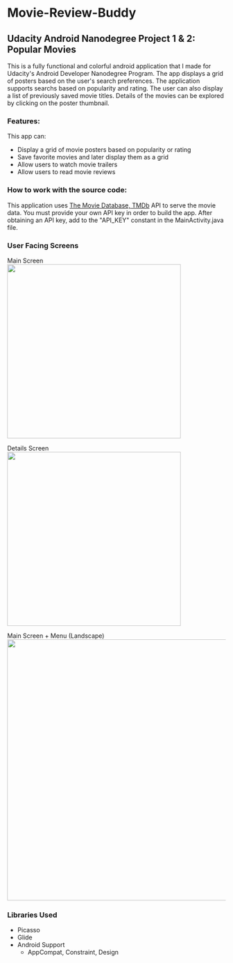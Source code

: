 # Movie-Review-Buddy

## Udacity Android Nanodegree Project 1 & 2: Popular Movies
This is a fully functional and colorful android application that I made for Udacity's Android Developer Nanodegree Program. The app displays a grid of posters based on the user's search preferences. The application supports searchs based on popularity and rating. The user can also display a list of previously saved movie titles. Details of the movies can be explored by clicking on the poster thumbnail.

### Features:
This app can:
* Display a grid of movie posters based on popularity or rating
* Save favorite movies and later display them as a grid
* Allow users to watch movie trailers
* Allow users to read movie reviews

### How to work with the source code:
This application uses [The Movie Database, TMDb](https://www.themoviedb.org/) API to serve the movie data. You must provide your own API key in order to build the app. After obtaining an API key, add to the "API_KEY" constant in the MainActivity.java file. 

### User Facing Screens
Main Screen </br>
<img src="https://user-images.githubusercontent.com/25759516/32746979-3565dea4-c86c-11e7-8d8f-b37e01083cbe.png" width="400">

Details Screen </br>
<img src="https://user-images.githubusercontent.com/25759516/32746983-389e061e-c86c-11e7-93aa-ba356b5de5cd.png" width="400">

Main Screen + Menu (Landscape) </br>
<img src="https://user-images.githubusercontent.com/25759516/32746985-3ae9c8ae-c86c-11e7-8d1f-6b4913ab98c5.png" width="600">


### Libraries Used
* Picasso
* Glide
* Android Support
	* AppCompat, Constraint, Design
